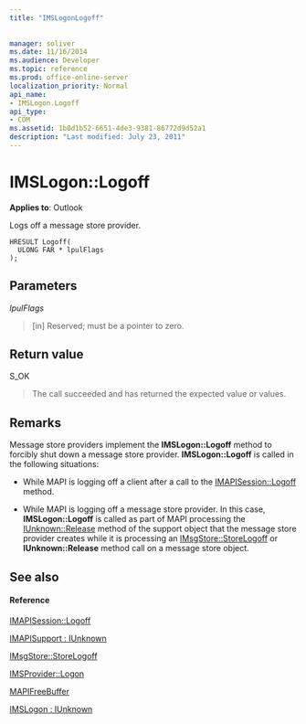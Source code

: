 ```yaml
---
title: "IMSLogonLogoff"
 
 
manager: soliver
ms.date: 11/16/2014
ms.audience: Developer
ms.topic: reference
ms.prod: office-online-server
localization_priority: Normal
api_name:
- IMSLogon.Logoff
api_type:
- COM
ms.assetid: 1b0d1b52-6651-4de3-9381-86772d9d52a1
description: "Last modified: July 23, 2011"
---
```


# IMSLogon::Logoff

  
  
**Applies to**: Outlook 
  
Logs off a message store provider. 
  
```
HRESULT Logoff(
  ULONG FAR * lpulFlags
);
```

## Parameters

 _lpulFlags_
  
> [in] Reserved; must be a pointer to zero.
    
## Return value

S_OK 
  
> The call succeeded and has returned the expected value or values.
    
## Remarks

Message store providers implement the **IMSLogon::Logoff** method to forcibly shut down a message store provider. **IMSLogon::Logoff** is called in the following situations: 
  
- While MAPI is logging off a client after a call to the [IMAPISession::Logoff](imapisession-logoff.md) method. 
    
- While MAPI is logging off a message store provider. In this case, **IMSLogon::Logoff** is called as part of MAPI processing the [IUnknown::Release](http://msdn.microsoft.com/en-us/library/ms682317%28v=VS.85%29.aspx) method of the support object that the message store provider creates while it is processing an [IMsgStore::StoreLogoff](imsgstore-storelogoff.md) or **IUnknown::Release** method call on a message store object. 
    
## See also

#### Reference

[IMAPISession::Logoff](imapisession-logoff.md)
  
[IMAPISupport : IUnknown](imapisupportiunknown.md)
  
[IMsgStore::StoreLogoff](imsgstore-storelogoff.md)
  
[IMSProvider::Logon](imsprovider-logon.md)
  
[MAPIFreeBuffer](mapifreebuffer.md)
  
[IMSLogon : IUnknown](imslogoniunknown.md)

